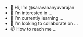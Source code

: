 - 👋 Hi, I’m @saravananyuvarajan
- 👀 I’m interested in ...
- 🌱 I’m currently learning ...
- 💞️ I’m looking to collaborate on ...
- 📫 How to reach me ...

<!---
saravananyuvarajan/saravananyuvarajan is a ✨ special ✨ repository because its `README.md` (this file) appears on your GitHub profile.
You can click the Preview link to take a look at your changes.
--->
